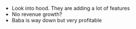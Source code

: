 - Look into hood. They are adding a lot of features
- Nio revenue growth?
- Baba is way down but very profitable